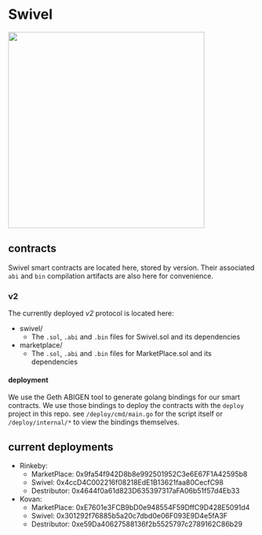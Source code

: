 # Swivel

<img src="https://user-images.githubusercontent.com/62613746/111923535-1cddbd00-8a76-11eb-80fa-853acfc789e3.png" width="400px">

## contracts
Swivel smart contracts are located here, stored by version. Their associated `abi` and `bin` compilation artifacts are also here for convenience.

### v2
The currently deployed *v2* protocol is located here:
* swivel/
  * The `.sol`, `.abi` and `.bin` files for Swivel.sol and its dependencies
* marketplace/
  * The `.sol`, `.abi` and `.bin` files for MarketPlace.sol and its dependencies

#### deployment
We use the Geth ABIGEN tool to generate golang bindings for our smart contracts. We use those bindings to deploy the contracts with the
`deploy` project in this repo. see `/deploy/cmd/main.go` for the script itself or `/deploy/internal/*` to view the bindings themselves.

## current deployments
* Rinkeby:
  * MarketPlace: 0x9fa54f942D8b8e992501952C3e6E67F1A42595b8
  * Swivel: 0x4ccD4C002216f08218EdE1B13621faa80CecfC98
  * Destributor: 0x4644f0a61d823D635397317aFA06b51f57d4Eb33
* Kovan:
  * MarketPlace: 0xE7601e3FCB9bD0e948554F59DffC9D428E5091d4
  * Swivel: 0x301292f76885b5a20c7dbd0e06F093E9D4e5fA3F
  * Destributor: 0xe59Da40627588136f2b5525797c2789162C86b29
